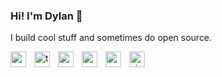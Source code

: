 ### Hi! I'm Dylan 🦀
I build cool stuff and sometimes do open source.

<img alt="react" align="left" width="25px" style="padding-right: 10px" src="https://cdn.jsdelivr.net/gh/devicons/devicon/icons/react/react-original.svg" />
<img alt="typescript" align="left" width="25px" style="padding-right: 10px" src="https://cdn.jsdelivr.net/gh/devicons/devicon/icons/typescript/typescript-original.svg" />
<img alt="go" align="left" width="25px" style="padding-right: 10px" src="https://cdn.jsdelivr.net/gh/devicons/devicon/icons/go/go-original.svg" />
<img alt="crab" align="left" width="25px" style="padding-right: 10px" src="https://cdn.jsdelivr.net/gh/devicons/devicon/icons/rust/rust-plain.svg" />
<img alt="penguinZ" align="left" width="25px" style="padding-right: 10px" src="https://cdn.jsdelivr.net/gh/devicons/devicon/icons/linux/linux-original.svg" />
<img alt="vimmer" align="left" width="25px" style="padding-right: 10px" src="https://cdn.jsdelivr.net/gh/devicons/devicon/icons/vim/vim-original.svg" />
